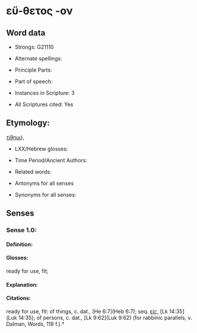 # εὔ-θετος -ον

<!-- Status: S2=NeedsEdits -->
<!-- Lexica used for edits:   -->

## Word data

* Strongs: G21110

* Alternate spellings:



* Principle Parts: 


* Part of speech: 


* Instances in Scripture: 3

* All Scriptures cited: Yes

## Etymology: 

[τίθημι]()), 

* LXX/Hebrew glosses: 


* Time Period/Ancient Authors: 


* Related words: 

* Antonyms for all senses

* Synonyms for all senses: 


## Senses 


### Sense  1.0: 

#### Definition: 

#### Glosses: 

ready for use, fit; 

#### Explanation: 


#### Citations: 

ready for use, fit: of things, c. dat., [He 6:7](Heb 6:7); seq. [εἰς](), [Lk 14:35](Luk 14:35); of persons, c. dat., [Lk 9:62](Luk 9:62) (for rabbinic parallels, v. Dalman, Words, 119 f.).†
